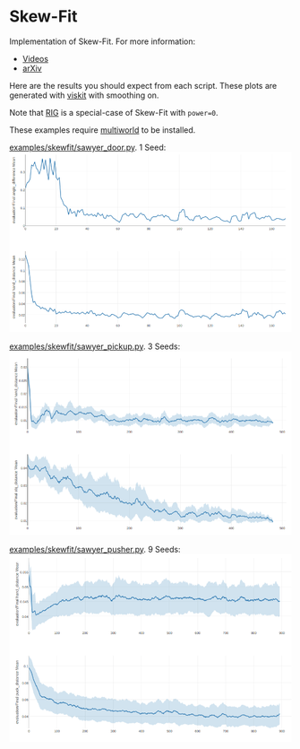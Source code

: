 # Skew-Fit
Implementation of Skew-Fit. For more information:
 - [Videos](https://sites.google.com/view/skew-fit)
 - [arXiv](https://arxiv.org/abs/1903.03698)
 
Here are the results you should expect from each script.
These plots are generated with [viskit](https://github.com/vitchyr/viskit) 
with smoothing on.

Note that [RIG](RIG.md) is a special-case of Skew-Fit with `power=0`.

These examples require [multiworld](https://github.com/vitchyr/multiworld) to be installed.

[examples/skewfit/sawyer_door.py](examples/skewfit/sawyer_door.py). 1 Seed:
![Skew-Fit Sawyer Door results](images/skewfit_door.png)

[examples/skewfit/sawyer_pickup.py](examples/skewfit/sawyer_pickup.py). 3 Seeds:
![Skew-Fit Sawyer Pickup results](images/skewfit_pickup.png)

[examples/skewfit/sawyer_pusher.py](examples/skewfit/sawyer_pusher.py). 9 Seeds:
![Skew-Fit Sawyer Pusher results](images/skewfit_pusher.png)
